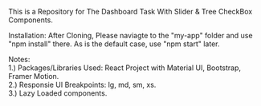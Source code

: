 This is a Repository for The Dashboard Task With Slider & Tree CheckBox Components.

Installation: After Cloning, Please naviagte to the "my-app" folder and use "npm install" there. As is the default case, use "npm start" later.

Notes: </br>
1.) Packages/Libraries Used: React Project with Material UI, Bootstrap, Framer Motion. </br>
2.) Responsie UI Breakpoints: lg, md, sm, xs. </br>
3.) Lazy Loaded components. </br>

 
